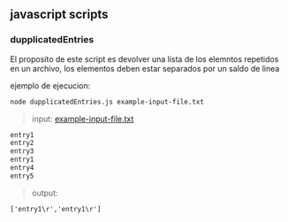 ## javascript scripts

### dupplicatedEntries
El proposito de este script es devolver una lista de los elemntos repetidos en un archivo, 
los elementos deben estar separados por un saldo de linea

ejemplo de ejecucion:

```bash
node dupplicatedEntries.js example-input-file.txt
```
> input: [example-input-file.txt](./example-input-file.txt)

```txt
entry1
entry2
entry3
entry1
entry4
entry5
```

> output:

```
['entry1\r','entry1\r']
```
